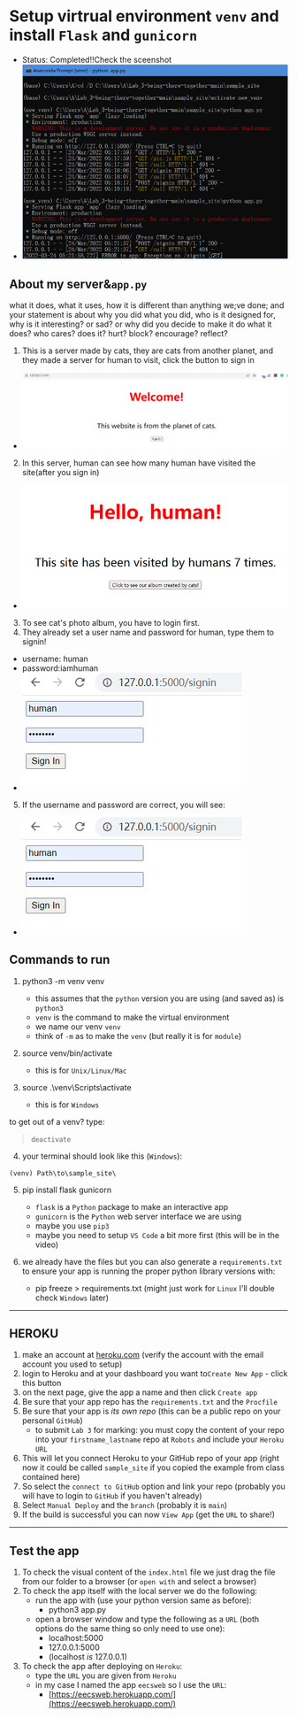 # Setup virtrual environment `venv` and install `Flask` and `gunicorn`
- Status: Completed!!Check the sceenshot
- ![venv](https://github.com/AdeleYidanZhang/Yidan_heroku/blob/26deda2806e5ed4d12eb787ad7fcd75cd655b8e5/img/venv.PNG)

## About my server&`app.py`
what it does, what it uses, how it is different than anything we;ve done; and your statement is about why you did what you did, who is it designed for, why is it interesting? or sad? or why did you decide to make it do what it does? who cares? does it? hurt? block? encourage? reflect?
1. This is a server made by cats, they are cats from another planet, and they made a server for human to visit, click the button to sign in
- ![first_page](https://github.com/AdeleYidanZhang/Yidan_heroku/blob/de3371d74bae0fa853a51f1c858a94c99c449aa5/img/site1.PNG)
2. In this server, human can see how many human have visited the site(after you sign in)
- ![visit_numbers](https://github.com/AdeleYidanZhang/Yidan_heroku/blob/5af436b03851872557869109246f5bc089b8ec1e/img/site3.PNG)
3. To see cat's photo album, you have to login first.
4. They already set a user name and password for human, type them to signin!
 - username: human
 - password:iamhuman
 - ![login_page](https://github.com/AdeleYidanZhang/Yidan_heroku/blob/c4b6d9c19732ebedf4811c073bfd7f7816cdf46f/img/site2.PNG)
5. If the username and password are correct, you will see:
 - ![album_page](https://github.com/AdeleYidanZhang/Yidan_heroku/blob/c4b6d9c19732ebedf4811c073bfd7f7816cdf46f/img/site2.PNG)

## Commands to run

1. python3 -m venv venv
   - this assumes that the `python` version you are using (and saved as) is `python3`
   - `venv` is the command to make the virtual environment
   - we name our venv `venv`
   - think of `-m` as to make the `venv` (but really it is for `module`)

2. source venv/bin/activate
   - this is for `Unix/Linux/Mac`

3. source .\venv\Scripts\activate
   - this is for `Windows`

to get out of a venv? type:
> `deactivate`

4. your terminal should look like this (`Windows`):

``` Terminal
(venv) Path\to\sample_site\
```

5. pip install flask gunicorn
   - `flask` is a `Python` package to make an interactive app 
   - `gunicorn` is the `Python` web server interface we are using
   - maybe you use `pip3`
   - maybe you need to setup `VS Code` a bit more first (this will be in the video)

6. we already have the files but you can also generate a `requirements.txt` to ensure your app is running the proper python library versions with:
   - pip freeze > requirements.txt  (might just work for `Linux` I'll double check `Windows` later)

---

## HEROKU

1. make an account at [heroku.com](https://www.heroku.com/) (verify the account with the email account you used to setup)
2. login to Heroku and at your dashboard you want to`Create New App` - click this button
3. on the next page, give the app a name and then click `Create app`
4. Be sure that your app repo has the `requirements.txt` and the `Procfile`
5. Be sure that your app is _its own repo_ (this can be a public repo on your personal `GitHub`)
   - to submit `Lab 3` for marking: you must copy the content of your repo into your `firstname_lastname` repo at `Robots` and include your `Heroku` `URL`
6. This will let you connect Heroku to your GitHub repo of your app (right now it could be called `sample_site` if you copied the example from class contained here)
7. So select the `connect to GitHub` option and link your repo (probably you will have to login to `GitHub` if you haven't already)
8. Select `Manual Deploy` and the `branch` (probably it is `main`)
9. If the build is successful you can now `View App` (get the `URL` to share!)


---

## Test the app

1. To check the visual content of the `index.html` file we just drag the file from our folder to a browser (or `open with` and select a browser)
2. To check the app itself with the local server we do the following:
   - run the app with (use your python version same as before): 
     - python3 app.py 
   - open a browser window and type the following as a `URL` (both options do the same thing so only need to use one):
     - localhost:5000
     - 127.0.0.1:5000
     - (localhost _is_ 127.0.0.1)
3. To check the app after deploying on `Heroku`:
   - type the `URL` you are given from `Heroku`
   - in my case I named the app `eecsweb` so I use the `URL`:
     - [https://eecsweb.herokuapp.com/](https://eecsweb.herokuapp.com/)
